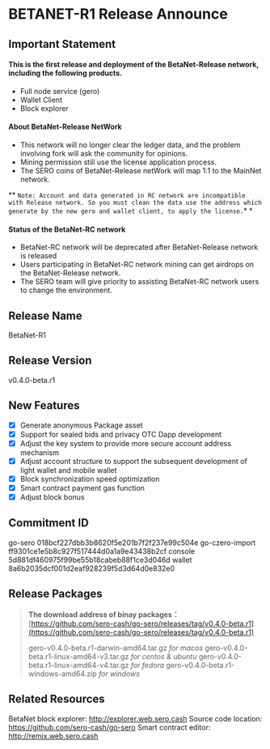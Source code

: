 # BETANET-R1 Release Announce

## Important Statement

#### This is the first release and deployment of the BetaNet-Release network, including the following products.

* Full node service (gero)
* Wallet Client
* Block explorer

#### About BetaNet-Release NetWork

- This network will no longer clear the ledger data, and the problem involving fork will ask the community for opinions.
- Mining permission still use the license application process.
- The SERO coins of BetaNet-Release netWork will map 1:1 to the MainNet network.

** `Note: Account and data generated in RC network are incompatible with Release network. So you must clean the data use the address which generate by the new gero and wallet client, to apply the license.`* *

#### Status of the BetaNet-RC network

* BetaNet-RC network will be deprecated after BetaNet-Release network is released
* Users participating in BetaNet-RC network mining can get airdrops on the BetaNet-Release network.
* The SERO team will give priority to assisting BetaNet-RC network users to change the environment.

## Release Name

BetaNet-R1

## Release Version

v0.4.0-beta.r1

## New Features

- [x] Generate anonymous Package asset
- [x] Support for sealed bids and privacy OTC Dapp development
- [x] Adjust the key system to provide more secure account address mechanism
- [x] Adjust account structure to support the  subsequent development of light wallet and mobile wallet
- [x] Block synchronization speed optimization
- [x] Smart contract payment gas function
- [x] Adjust block bonus

## Commitment ID

go-sero 018bcf227dbb3b8620f5e201b7f2f237e99c504e
go-czero-import ff9301ce1e5b8c927f517444d0a1a9e43438b2cf
console 5d881df460975f99be55b18cabeb88f1ce3d046d
wallet 8a6b2035dcf001d2eaf928239f5d3d64d0e832e0

## Release Packages

> **The download address of binay packages：**
> [https://github.com/sero-cash/go-sero/releases/tag/v0.4.0-beta.r1](https://github.com/sero-cash/go-sero/releases/tag/v0.4.0-beta.r1)
>
> gero-v0.4.0-beta.r1-darwin-amd64.tar.gz _for macos_
> gero-v0.4.0-beta.r1-linux-amd64-v3.tar.gz  _for centos & ubuntu_
> gero-v0.4.0-beta.r1-linux-amd64-v4.tar.gz  _for fedora_
> gero-v0.4.0-beta.r1-windows-amd64.zip _for windows_

## Related Resources

BetaNet block explorer: http://explorer.web.sero.cash
Source code location: https://github.com/sero-cash/go-sero
Smart contract editor: http://remix.web.sero.cash